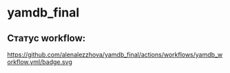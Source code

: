 # yamdb_final
## Статус workflow:
https://github.com/alenalezzhova/yamdb_final/actions/workflows/yamdb_workflow.yml/badge.svg

